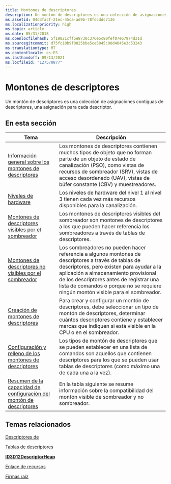```yaml
---
title: Montones de descriptores
description: Un montón de descriptores es una colección de asignaciones contiguas de descriptores, una asignación para cada descriptor.
ms.assetid: 04d3facf-21ec-45ca-ad9b-78fdcddc7136
ms.localizationpriority: high
ms.topic: article
ms.date: 05/31/2018
ms.openlocfilehash: 5f19821cff5e8730c376e5c80fef07e67974d31d
ms.sourcegitcommit: d75fc10b9f0825bbe5ce5045c90d4045e3c53243
ms.translationtype: MT
ms.contentlocale: es-ES
ms.lasthandoff: 09/13/2021
ms.locfileid: "127570877"
---
```

# <a name="descriptor-heaps"></a>Montones de descriptores

Un montón de descriptores es una colección de asignaciones contiguas de descriptores, una asignación para cada descriptor.

## <a name="in-this-section"></a>En esta sección



| Tema                                                                                             | Descripción                                                                                                                                                                                                                                |
|---------------------------------------------------------------------------------------------------|--------------------------------------------------------------------------------------------------------------------------------------------------------------------------------------------------------------------------------------------|
| [Información general sobre los montones de descriptores](descriptor-heaps-overview.md)<br/>                             | Los montones de descriptores contienen muchos tipos de objeto que no forman parte de un objeto de estado de canalización (PSO), como vistas de recursos de sombreador (SRV), vistas de acceso desordenado (UAV), vistas de búfer constante (CBV) y muestreadores. <br/>                |
| [Niveles de hardware](hardware-support.md)<br/>                                                 | Los niveles de hardware del nivel 1 al nivel 3 tienen cada vez más recursos disponibles para la canalización. <br/>                                                                                                                              |
| [Montones de descriptores visibles por el sombreador](shader-visible-descriptor-heaps.md)<br/>                 | Los montones de descriptores visibles del sombreador son montones de descriptores a los que pueden hacer referencia los sombreadores a través de tablas de descriptores.<br/>                                                                                                              |
| [Montones de descriptores no visibles por el sombreador](non-shader-visible-descriptor-heaps.md)<br/>         | Los sombreadores no pueden hacer referencia a algunos montones de descriptores a través de tablas de descriptores, pero existen para ayudar a la aplicación a almacenamiento provisional de los descriptores antes de registrar una lista de comandos o porque no se requiere ningún montón visible para el sombreador.<br/> |
| [Creación de montones de descriptores](creating-descriptor-heaps.md)<br/>                             | Para crear y configurar un montón de descriptores, debe seleccionar un tipo de montón de descriptores, determinar cuántos descriptores contiene y establecer marcas que indiquen si está visible en la CPU o en el sombreador. <br/>                    |
| [Configuración y relleno de los montones de descriptores](setting-descriptor-heaps.md)<br/>                | Los tipos de montón de descriptores que se pueden establecer en una lista de comandos son aquellos que contienen descriptores para los que se pueden usar tablas de descriptores (como máximo una de cada una a la vez). <br/>                                                        |
| [Resumen de la capacidad de configuración del montón de descriptores](descriptor-heap-configurability-summary.md)<br/> | En la tabla siguiente se resume información sobre la compatibilidad del montón visible de sombreador y no sombreador.<br/>                                                                                                                                    |



 

## <a name="related-topics"></a>Temas relacionados

<dl> <dt>

[Descriptores de](descriptors.md)
</dt> <dt>

[Tablas de descriptores](descriptor-tables.md)
</dt> <dt>

[**ID3D12DescriptorHeap**](/windows/desktop/api/d3d12/nn-d3d12-id3d12descriptorheap)
</dt> <dt>

[Enlace de recursos](resource-binding.md)
</dt> <dt>

[Firmas raíz](root-signatures.md)
</dt> </dl>

 

 






